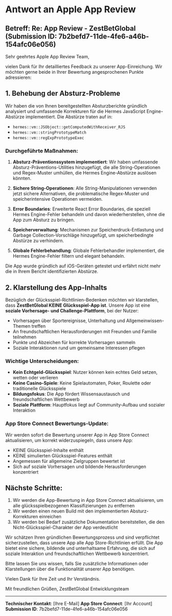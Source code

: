 # Antwort an Apple App Review

## Betreff: Re: App Review - ZestBetGlobal (Submission ID: 7b2befd7-11de-4fe6-a46b-154afc06e056)

Sehr geehrtes Apple App Review Team,

vielen Dank für Ihr detailliertes Feedback zu unserer App-Einreichung. Wir möchten gerne beide in Ihrer Bewertung angesprochenen Punkte adressieren:

## 1. Behebung der Absturz-Probleme

Wir haben die von Ihnen bereitgestellten Absturzberichte gründlich analysiert und umfassende Korrekturen für die Hermes JavaScript Engine-Abstürze implementiert. Die Abstürze traten auf in:

- `hermes::vm::JSObject::getComputedWithReceiver_RJS`
- `hermes::vm::stringPrototypeMatch`
- `hermes::vm::regExpPrototypeExec`

### Durchgeführte Maßnahmen:

1. **Absturz-Präventionssystem implementiert**: Wir haben umfassende Absturz-Präventions-Utilities hinzugefügt, die alle String-Operationen und Regex-Muster umhüllen, die Hermes Engine-Abstürze auslösen könnten.

2. **Sichere String-Operationen**: Alle String-Manipulationen verwenden jetzt sichere Alternativen, die problematische Regex-Muster und speicherintensive Operationen vermeiden.

3. **Error Boundaries**: Erweiterte React Error Boundaries, die speziell Hermes Engine-Fehler behandeln und davon wiederherstellen, ohne die App zum Absturz zu bringen.

4. **Speicherverwaltung**: Mechanismen zur Speicherdruck-Entlastung und Garbage Collection-Vorschläge hinzugefügt, um speicherbedingte Abstürze zu verhindern.

5. **Globale Fehlerbehandlung**: Globale Fehlerbehandler implementiert, die Hermes Engine-Fehler filtern und elegant behandeln.

Die App wurde gründlich auf iOS-Geräten getestet und erfährt nicht mehr die in Ihrem Bericht identifizierten Abstürze.

## 2. Klarstellung des App-Inhalts

Bezüglich der Glücksspiel-Richtlinien-Bedenken möchten wir klarstellen, dass **ZestBetGlobal KEINE Glücksspiel-App ist**. Unsere App ist eine **soziale Vorhersage- und Challenge-Plattform**, bei der Nutzer:

- Vorhersagen über Sportereignisse, Unterhaltung und Allgemeinwissen-Themen treffen
- An freundschaftlichen Herausforderungen mit Freunden und Familie teilnehmen
- Punkte und Abzeichen für korrekte Vorhersagen sammeln
- Soziale Interaktionen rund um gemeinsame Interessen pflegen

### Wichtige Unterscheidungen:

- **Kein Echtgeld-Glücksspiel**: Nutzer können kein echtes Geld setzen, wetten oder verlieren
- **Keine Casino-Spiele**: Keine Spielautomaten, Poker, Roulette oder traditionelle Glücksspiele
- **Bildungsfokus**: Die App fördert Wissensaustausch und freundschaftlichen Wettbewerb
- **Soziale Plattform**: Hauptfokus liegt auf Community-Aufbau und sozialer Interaktion

### App Store Connect Bewertungs-Update:

Wir werden sofort die Bewertung unserer App in App Store Connect aktualisieren, um korrekt widerzuspiegeln, dass unsere App:
- KEINE Glücksspiel-Inhalte enthält
- KEINE simulierten Glücksspiel-Features enthält
- Angemessen für allgemeine Zielgruppen bewertet ist
- Sich auf soziale Vorhersagen und bildende Herausforderungen konzentriert

## Nächste Schritte:

1. Wir werden die App-Bewertung in App Store Connect aktualisieren, um alle glücksspielbezogenen Klassifizierungen zu entfernen
2. Wir werden einen neuen Build mit den implementierten Absturz-Korrekturen einreichen
3. Wir werden bei Bedarf zusätzliche Dokumentation bereitstellen, die den Nicht-Glücksspiel-Charakter der App verdeutlicht

Wir schätzen Ihren gründlichen Bewertungsprozess und sind verpflichtet sicherzustellen, dass unsere App alle App Store-Richtlinien erfüllt. Die App bietet eine sichere, bildende und unterhaltsame Erfahrung, die sich auf soziale Interaktion und freundschaftlichen Wettbewerb konzentriert.

Bitte lassen Sie uns wissen, falls Sie zusätzliche Informationen oder Klarstellungen über die Funktionalität unserer App benötigen.

Vielen Dank für Ihre Zeit und Ihr Verständnis.

Mit freundlichen Grüßen,
ZestBetGlobal Entwicklungsteam

---

**Technischer Kontakt**: [Ihre E-Mail]
**App Store Connect**: [Ihr Account]
**Submission ID**: 7b2befd7-11de-4fe6-a46b-154afc06e056